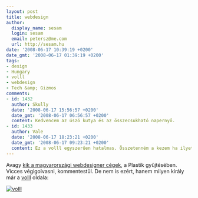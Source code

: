```yaml
---
layout: post
title: webdesign
author:
  display_name: sesam
  login: sesam
  email: petersz@me.com
  url: http://sesam.hu
date: '2008-06-17 10:39:19 +0200'
date_gmt: '2008-06-17 01:39:19 +0200'
tags:
- design
- Hungary
- volll
- webdesign
- Tech &amp; Gizmos
comments:
- id: 1432
  author: Skully
  date: '2008-06-17 15:56:57 +0200'
  date_gmt: '2008-06-17 06:56:57 +0200'
  content: Kedvencem az úszó kutya és az összecsukható napernyő.
- id: 1433
  author: Vale
  date: '2008-06-17 18:23:21 +0200'
  date_gmt: '2008-06-17 09:23:21 +0200'
  content: Ez a volll egyszerűen hatalmas. Összetenném a kezem ha ilyet tudnék.
---
```


Avagy [kik a magyarországi webdesigner cégek](http://plastik.hu/2008/06/16/kik-az-itthoni-web-designer-cegek), a Plastik gyűjtésében. Vicces végigolvasni, kommentestül. De nem is ezért, hanem milyen király már a [volll](http://volll.com) oldala:

[![volll](http://img.skitch.com/20080617-r4spb4hwi5dyqbhqshrmub549d.jpg)](http://volll.com)
